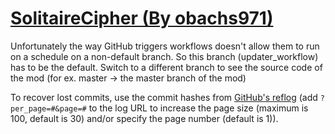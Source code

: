 # [SolitaireCipher (By obachs971)](https://github.com/obachs971/SolitaireCipher)

Unfortunately the way GitHub triggers workflows doesn't allow them to run on a schedule on a non-default branch. So this branch (updater_workflow) has to be the default. Switch to a different branch to see the source code of the mod (for ex. master -> the master branch of the mod)

To recover lost commits, use the commit hashes from [GitHub's reflog](https://api.github.com/repos/KtaneModules/SolitaireCipher-obachs971/events) (add `?per_page=#&page=#` to the log URL to increase the page size (maximum is 100, default is 30) and/or specify the page number (default is 1)).

